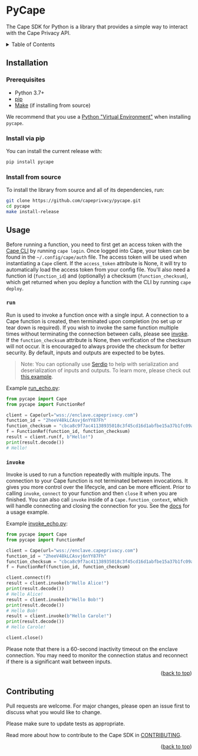 # PyCape

The Cape SDK for Python is a library that provides a simple way to interact with the Cape Privacy API.

<details>
  <summary>Table of Contents</summary>
  <ol>
    <li><a href="#installation">Installation</a></li>
    <li><a href="#usage">Usage</a></li>
    <li><a href="#contributing">Contributing</a></li>
  </ol>
</details>


## Installation

### Prerequisites

* Python 3.7+
* [pip](https://pip.pypa.io/en/stable/installing/)
* [Make](https://www.gnu.org/software/make/) (if installing from source)

We recommend that you use a [Python "Virtual Environment"](https://packaging.python.org/tutorials/installing-packages/#creating-virtual-environments) when installing `pycape`.

### Install via pip
You can install the current release with:
```sh
pip install pycape
```

### Install from source

To install the library from source and all of its dependencies, run:
```sh
git clone https://github.com/capeprivacy/pycape.git
cd pycape
make install-release
```

## Usage

Before running a function, you need to first get an access token with the [Cape CLI](https://github.com/capeprivacy/cli) by running `cape login`. Once logged into Cape, your token can be found in the `~/.config/cape/auth` file. The access token will be used when instantiating a `Cape` client. If the `access_token` attribute is None, it will try to automatically load the access token from your config file. You'll also need a function id (`function_id`) and (optionally) a checksum (`function_checksum`), which get returned when you deploy a function with the CLI by running `cape deploy`.

### `run`

Run is used to invoke a function once with a single input. A connection to a Cape function is created, then terminated upon completion (no set up or tear down is required). If you wish to invoke the same function multiple times without terminating the connection between calls, please see [invoke](#invoke). If the `function_checksum` attribute is None, then verification of the checksum will not occur. It is encouraged to always provide the checksum for better security. By default, inputs and outputs are expected to be bytes.

> Note: You can optionally use [Serdio](https://github.com/capeprivacy/pycape/tree/main/serdio) to help with serialization and deserialization of inputs and outputs. To learn more, please check out [this example](https://pydocs.capeprivacy.com/walkthrough.html#mean-v2-running-functions-on-python-types-with-serdio).

Example [run_echo.py](https://github.com/capeprivacy/pycape/blob/main/examples/run_echo.py):

```python
from pycape import Cape
from pycape import FunctionRef

client = Cape(url="wss://enclave.capeprivacy.com")
function_id = "2heeV48kLCAsvj6nYY87Fh"
function_checksum = "cbca8c9f7ac41138935018c3f45cd16d1abfbe15a37b1fc09a11dfbc3d44b447"
f = FunctionRef(function_id, function_checksum)
result = client.run(f, b"Hello!")
print(result.decode())
# Hello!
```

### `invoke`

Invoke is used to run a function repeatedly with multiple inputs. The connection to your Cape function is not terminated between invocations. It gives you more control over the lifecycle, and can be more efficient. Prior to calling `invoke`, `connect` to your function and then `close` it when you are finished. You can also call `invoke` inside of a `Cape.function_context`, which will handle connecting and closing the connection for you. See the [docs](https://pydocs.capeprivacy.com/pycape.html#pycape.Cape.function_context) for a usage example.

Example [invoke_echo.py](https://github.com/capeprivacy/pycape/blob/main/examples/invoke_echo.py):

```python
from pycape import Cape
from pycape import FunctionRef

client = Cape(url="wss://enclave.capeprivacy.com")
function_id = "2heeV48kLCAsvj6nYY87Fh"
function_checksum = "cbca8c9f7ac41138935018c3f45cd16d1abfbe15a37b1fc09a11dfbc3d44b447"
f = FunctionRef(function_id, function_checksum)

client.connect(f)
result = client.invoke(b"Hello Alice!")
print(result.decode())
# Hello Alice!
result = client.invoke(b"Hello Bob!")
print(result.decode())
# Hello Bob!
result = client.invoke(b"Hello Carole!")
print(result.decode())
# Hello Carole!

client.close()
```

Please note that there is a 60-second inactivity timeout on the enclave connection. You may need to monitor the connection status and reconnect if there is a significant wait between inputs.

<p align="right">(<a href="#top">back to top</a>)</p>

## Contributing

Pull requests are welcome. For major changes, please open an issue first to discuss what you would like to change.

Please make sure to update tests as appropriate.

Read more about how to contribute to the Cape SDK in [CONTRIBUTING](https://github.com/capeprivacy/pycape/tree/main/CONTRIBUTING.md).

<p align="right">(<a href="#top">back to top</a>)</p>

